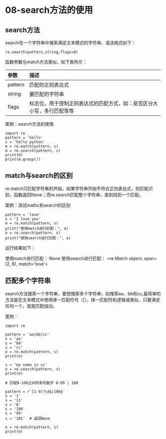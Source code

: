 # 08-search方法的使用




## search方法

search在一个字符串中搜索满足文本模式的字符串。语法格式如下：

```
re.search(pattern,string,flags=0)
```

函数参数与match方法类似，如下表所示：

| 参数     | 描述           |
| :------ | :------------- |
| pattern | 匹配的正则表达式 |
| string  | 要匹配的字符串   |
| flags   |    标志位，用于控制正则表达式的匹配方式，如：是否区分大小写，多行匹配等等            |



案例：search方法的使用


```
import re
pattern = 'hello'
s = 'hello python'
m = re.match(pattern, s)
m = re.search(pattern, s)
print(m)
print(m.group())
```


## match与search的区别


re.match只匹配字符串的开始，如果字符串开始不符合正则表达式，则匹配识别，函数返回None；而re.search匹配整个字符串，直到找到一个匹配。


案例：测试mathc和search的区别

```
pattern = 'love'
s = 'I love you'
m = re.match(pattern, s)
print("使用match进行匹配：", m)
o = re.search(pattern, s)
print("使用search进行匹配：", o)
```

运行结果如下：

使用match进行匹配： None
使用search进行匹配： <re.Match object; span=(2, 6), match='love'>


## 匹配多个字符串

search方法搜索一个字符串，要想搜索多个字符串，如搜索aa、bb和cc,最简单的方法是在文本模式中使用择一匹配符号（|）。择一匹配符和逻辑或类似，只要满足任何一个，就是匹配成功。



案例：

```
import re

pattern = 'aa|bb|cc'
s = 'aa'
s = 'bb'
s = 'cc'
o = re.match(pattern, s)
print(o)

s = 'my name is cc'
o = re.search(pattern, s)
print(o)

# 匹配0-100之间所有的数字 0-99 | 100

pattern = r'[1-9]?\d$|100$'
s = '1' 
s = '11'
s = '0'
s = '100'
s = '99'
s = '101'  # 返回None

o = re.match(pattern, s)
print(o)
```

